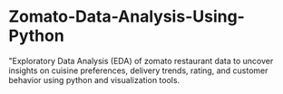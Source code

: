 # Zomato-Data-Analysis-Using-Python
"Exploratory Data Analysis (EDA) of zomato restaurant data to uncover insights on cuisine preferences, delivery trends, rating, and customer behavior using python and visualization tools.
